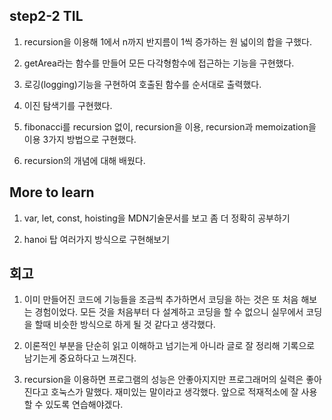 ## step2-2 TIL

1. recursion을 이용해 1에서 n까지 반지름이 1씩 증가하는 원 넓이의 합을 구했다.

2. getArea라는 함수를 만들어 모든 다각형함수에 접근하는 기능을 구현했다.

3. 로깅(logging)기능을 구현하여 호출된 함수를 순서대로 출력했다.

4. 이진 탐색기를 구현했다.

5. fibonacci를 recursion 없이, recursion을 이용, recursion과 memoization을 이용 3가지 방법으로 구현했다.

6. recursion의 개념에 대해 배웠다.



## More to learn

1. var, let, const, hoisting을 MDN기술문서를 보고 좀 더 정확히 공부하기

2. hanoi 탑 여러가지 방식으로 구현해보기


## 회고
 1. 이미 만들어진 코드에 기능들을 조금씩 추가하면서 코딩을 하는 것은 또 처음 해보는 경험이었다.
    모든 것을 처음부터 다 설계하고 코딩을 할 수 없으니 실무에서 코딩을 할때 비슷한 방식으로 하게 될 것 같다고 생각했다.

 2. 이론적인 부분을 단순히 읽고 이해하고 넘기는게 아니라 글로 잘 정리해 기록으로 남기는게 중요하다고 느껴진다.

 3. recursion을 이용하면 프로그램의 성능은 안좋아지지만 프로그래머의 실력은 좋아진다고 호눅스가 말했다.
   재미있는 말이라고 생각했다. 앞으로 적재적소에 잘 사용할 수 있도록 연습해야겠다.
